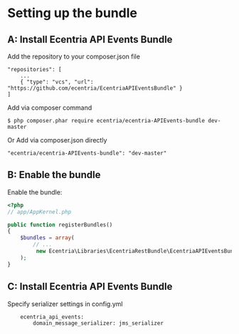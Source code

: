 Setting up the bundle
=====================

A: Install Ecentria API Events Bundle
------------------------------------------

Add the repository to your composer.json file 

    "repositories": [
        ...
        { "type": "vcs", "url": "https://github.com/ecentria/EcentriaAPIEventsBundle" }
    ]

Add via composer command

    $ php composer.phar require ecentria/ecentria-APIEvents-bundle dev-master

Or Add via composer.json directly

    "ecentria/ecentria-APIEvents-bundle": "dev-master"

B: Enable the bundle
--------------------

Enable the bundle:

``` php
<?php
// app/AppKernel.php

public function registerBundles()
{
    $bundles = array(
        // ...
         new Ecentria\Libraries\EcentriaRestBundle\EcentriaAPIEventsBundle(),
    );
}
```
C: Install Ecentria API Events Bundle
-------------------------------------

Specify serializer settings in config.yml
```
    ecentria_api_events:
        domain_message_serializer: jms_serializer
```
